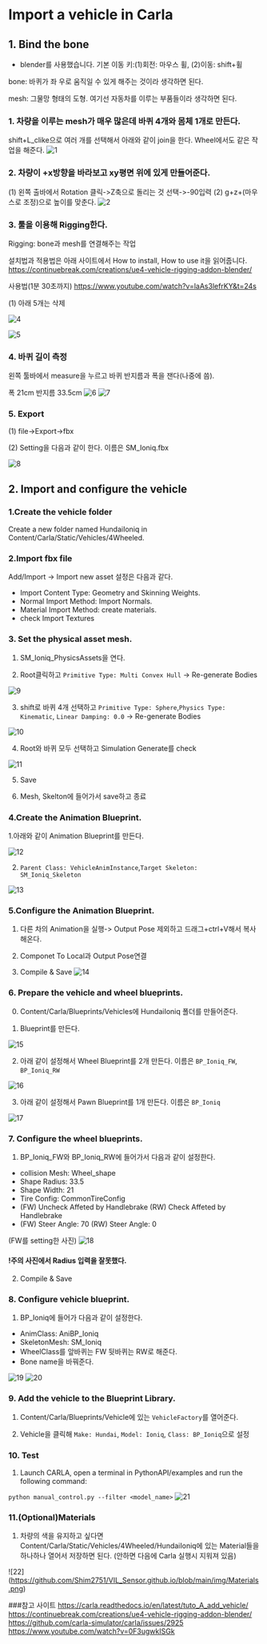 # Import a vehicle in Carla

## 1. Bind the bone
* blender를 사용했습니다. 기본 이동 키:(1)회전: 마우스 휠, (2)이동: shift+휠

bone: 바퀴가 좌 우로 움직일 수 있게 해주는 것이라 생각하면 된다.

mesh: 그물망 형태의 도형. 여기선 자동차를 이루는 부품들이라 생각하면 된다.

### 1. 차량을 이루는 mesh가 매우 많은데 바퀴 4개와 몸체 1개로 만든다.

 shift+L_clike으로 여러 개를 선택해서 아래와 같이 join을 한다.
 Wheel에서도 같은 작업을 해준다.
 ![1](https://github.com/Shim2751/VIL_Sensor.github.io/blob/main/img/join.png)
 
### 2. 차량이 +x방향을 바라보고 xy평면 위에 있게 만들어준다.
 (1) 왼쪽 출바에서 Rotation 클릭->Z축으로 돌리는 것 선택->-90입력
 (2) g+z+(마우스로 조정)으로 높이를 맞춘다.
 ![2](https://github.com/Shim2751/VIL_Sensor.github.io/blob/main/img/x_forward.png)
 
### 3. 툴을 이용해 Rigging한다.
Rigging: bone과 mesh를 연결해주는 작업

설치법과 적용법은 아래 사이트에서 How to install, How to use it을 읽어줍니다.
https://continuebreak.com/creations/ue4-vehicle-rigging-addon-blender/

사용법(1분 30초까지)
https://www.youtube.com/watch?v=laAs3lefrKY&t=24s

(1) 아래 5개는 삭제

![4](https://github.com/Shim2751/VIL_Sensor.github.io/blob/main/img/del.png)

![5](https://github.com/Shim2751/VIL_Sensor.github.io/blob/main/img/rigging.png)

### 4. 바퀴 길이 측정
왼쪽 툴바에서 measure을 누르고 바퀴 반지름과 폭을 잰다(나중에 씀).

폭 21cm 반지름 33.5cm
![6](https://github.com/Shim2751/VIL_Sensor.github.io/blob/main/img/calibration_1.png)
![7](https://github.com/Shim2751/VIL_Sensor.github.io/blob/main/img/calibration.png)

### 5. Export
(1) file->Export->fbx

(2) Setting을 다음과 같이 한다. 이름은 SM_Ioniq.fbx

![8](https://github.com/Shim2751/VIL_Sensor.github.io/blob/main/img/setting.png)

## 2. Import and configure the vehicle
### 1.Create the vehicle folder

Create a new folder named HundaiIoniq in Content/Carla/Static/Vehicles/4Wheeled.

### 2.Import fbx file

Add/Import -> Import new asset
설정은 다음과 같다.
* Import Content Type: Geometry and Skinning Weights.
* Normal Import Method: Import Normals.
* Material Import Method: create materials. 
* check Import Textures

### 3. Set the physical asset mesh.

1. SM_Ioniq_PhysicsAssets을 연다.

2. Root클릭하고 ```Primitive Type: Multi Convex Hull``` -> Re-generate Bodies

![9](https://github.com/Shim2751/VIL_Sensor.github.io/blob/main/img/Physics_body.png)

3. shift로 바퀴 4개 선택하고 ```Primitive Type: Sphere```,```Physics Type: Kinematic```, ```Linear Damping: 0.0``` -> Re-generate Bodies

![10](https://github.com/Shim2751/VIL_Sensor.github.io/blob/main/img/Physics_wheel.png)

4. Root와 바퀴 모두 선택하고 Simulation Generate를 check

![11](https://github.com/Shim2751/VIL_Sensor.github.io/blob/main/img/Physics_sim.png) 

5. Save

8. Mesh, Skelton에 들어가서 save하고 종료

### 4.Create the Animation Blueprint.

1.아래와 같이 Animation Blueprint를 만든다.

![12](https://github.com/Shim2751/VIL_Sensor.github.io/blob/main/img/create_AniBlue.png)

2. ```Parent Class: VehicleAnimInstance```,```Target Skeleton: SM_Ioniq_Skeleton```

![13](https://github.com/Shim2751/VIL_Sensor.github.io/blob/main/img/Screenshot%20from%202022-02-12%2022-08-37.png)

### 5.Configure the Animation Blueprint.

1. 다른 차의 Animation을 실행-> Output Pose 제외하고 드래그+ctrl+V해서 복사해온다.

2. Componet To Local과 Output Pose연결

3. Compile & Save
![14](https://github.com/Shim2751/VIL_Sensor.github.io/blob/main/img/Animation.png)

### 6. Prepare the vehicle and wheel blueprints.
0. Content/Carla/Blueprints/Vehicles에 HundaiIoniq 폴더를 만들어준다.

1. Blueprint를 만든다.

![15](https://github.com/Shim2751/VIL_Sensor.github.io/blob/main/img/create_blueprint.png)

2. 아래 같이 설정해서 Wheel Blueprint를 2개 만든다. 이름은 ```BP_Ioniq_FW```, ```BP_Ioniq_RW```

![16](https://github.com/Shim2751/VIL_Sensor.github.io/blob/main/img/blueprint_wheel.png)

3. 아래 같이 설정해서 Pawn Blueprint를 1개 만든다. 이름은 ```BP_Ioniq```

![17](https://github.com/Shim2751/VIL_Sensor.github.io/blob/main/img/blueprint_pawn.png)

### 7. Configure the wheel blueprints.
1. BP_Ioniq_FW와 BP_Ioniq_RW에 들어가서 다음과 같이 설정한다.

* collision Mesh: Wheel_shape
* Shape Radius: 33.5 
* Shape Width: 21
* Tire Config: CommonTireConfig
* (FW) Uncheck Affeted by Handlebrake (RW) Check Affeted by Handlebrake
* (FW) Steer Angle: 70 (RW) Steer Angle: 0

(FW를 setting한 사진)
![18](https://github.com/Shim2751/VIL_Sensor.github.io/blob/main/img/wheel_setting.png)
#### !주의 사진에서 Radius 입력을 잘못했다.

2. Compile & Save
### 8. Configure vehicle blueprint.

1. BP_Ioniq에 들어가 다음과 같이 설정한다.
* AnimClass: AniBP_Ioniq
* SkeletonMesh: SM_Ioniq
* WheelClass를 앞바퀴는 FW 뒷바퀴는 RW로 해준다.
* Bone name을 바꿔준다.

![19](https://github.com/Shim2751/VIL_Sensor.github.io/blob/main/img/pawn_setting1.png)
![20](https://github.com/Shim2751/VIL_Sensor.github.io/blob/main/img/pawn_setting.png)

### 9. Add the vehicle to the Blueprint Library.

1. Content/Carla/Blueprints/Vehicle에 있는 ```VehicleFactory```를 열어준다.

2. Vehicle을 클릭해 ```Make: Hundai```, ```Model: Ioniq```, ```Class: BP_Ioniq```으로 설정

### 10. Test

1. Launch CARLA, open a terminal in PythonAPI/examples and run the following command:

```python manual_control.py --filter <model_name>```
![21](https://github.com/Shim2751/VIL_Sensor.github.io/blob/main/img/final.png)

### 11.(Optional)Materials
1. 차량의 색을 유지하고 싶다면 Content/Carla/Static/Vehicles/4Wheeled/HundaiIoniq에 있는 Material들을 하나하나 열어서 저장하면 된다.
(안하면 다음에 Carla 실행시 지워져 있음)

![22] (https://github.com/Shim2751/VIL_Sensor.github.io/blob/main/img/Materials.png)

###참고 사이트
https://carla.readthedocs.io/en/latest/tuto_A_add_vehicle/
https://continuebreak.com/creations/ue4-vehicle-rigging-addon-blender/
https://github.com/carla-simulator/carla/issues/2925
https://www.youtube.com/watch?v=0F3ugwkISGk
